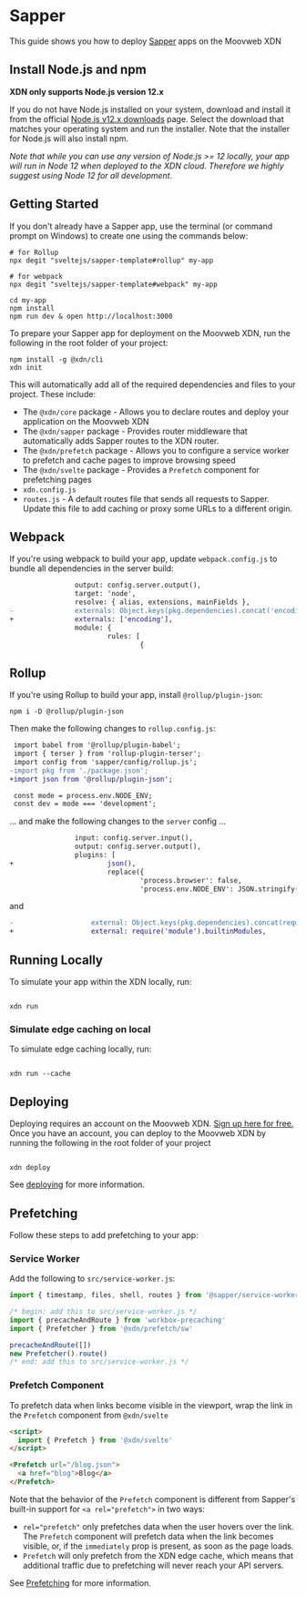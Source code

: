 # Sapper

This guide shows you how to deploy [Sapper](https://sapper.svelte.dev/) apps on the Moovweb XDN

## Install Node.js and npm

**XDN only supports Node.js version 12.x**

If you do not have Node.js installed on your system, download and install it from the official [Node.js v12.x downloads](https://nodejs.org/dist/latest-v12.x/) page. Select the download that matches your operating system and run the installer. Note that the installer for Node.js will also install npm.

_Note that while you can use any version of Node.js >= 12 locally, your app will run in Node 12 when deployed to the XDN cloud. Therefore we highly suggest using Node 12 for all development._

## Getting Started

If you don't already have a Sapper app, use the terminal (or command prompt on Windows) to create one using the commands below:

```
# for Rollup
npx degit "sveltejs/sapper-template#rollup" my-app

# for webpack
npx degit "sveltejs/sapper-template#webpack" my-app

cd my-app
npm install
npm run dev & open http://localhost:3000
```

To prepare your Sapper app for deployment on the Moovweb XDN, run the following in the root folder of your project:

```
npm install -g @xdn/cli
xdn init
```

This will automatically add all of the required dependencies and files to your project. These include:

- The `@xdn/core` package - Allows you to declare routes and deploy your application on the Moovweb XDN
- The `@xdn/sapper` package - Provides router middleware that automatically adds Sapper routes to the XDN router.
- The `@xdn/prefetch` package - Allows you to configure a service worker to prefetch and cache pages to improve browsing speed
- The `@xdn/svelte` package - Provides a `Prefetch` component for prefetching pages
- `xdn.config.js`
- `routes.js` - A default routes file that sends all requests to Sapper. Update this file to add caching or proxy some URLs to a different origin.

## Webpack

If you're using webpack to build your app, update `webpack.config.js` to bundle all dependencies in the server build:

```diff
                output: config.server.output(),
                target: 'node',
                resolve: { alias, extensions, mainFields },
-               externals: Object.keys(pkg.dependencies).concat('encoding'),
+               externals: ['encoding'],
                module: {
                        rules: [
                                {
```

## Rollup

If you're using Rollup to build your app, install `@rollup/plugin-json`:

```
npm i -D @rollup/plugin-json
```

Then make the following changes to `rollup.config.js`:

```diff
 import babel from '@rollup/plugin-babel';
 import { terser } from 'rollup-plugin-terser';
 import config from 'sapper/config/rollup.js';
-import pkg from './package.json';
+import json from '@rollup/plugin-json';

 const mode = process.env.NODE_ENV;
 const dev = mode === 'development';
```

... and make the following changes to the `server` config ...

```diff
                input: config.server.input(),
                output: config.server.output(),
                plugins: [
+                       json(),
                        replace({
                                'process.browser': false,
                                'process.env.NODE_ENV': JSON.stringify(mode)
```

and

```diff
-		            external: Object.keys(pkg.dependencies).concat(require('module').builtinModules),
+		            external: require('module').builtinModules,
```

## Running Locally

To simulate your app within the XDN locally, run:

```

xdn run

```

### Simulate edge caching on local

To simulate edge caching locally, run:

```

xdn run --cache

```

## Deploying

Deploying requires an account on the Moovweb XDN. [Sign up here for free.](https://moovweb.app/signup) Once you have an account, you can deploy to the Moovweb XDN by running the following in the root folder of your project

```

xdn deploy

```

See [deploying](deploying) for more information.

## Prefetching

Follow these steps to add prefetching to your app:

### Service Worker

Add the following to `src/service-worker.js`:

```js
import { timestamp, files, shell, routes } from '@sapper/service-worker'

/* begin: add this to src/service-worker.js */
import { precacheAndRoute } from 'workbox-precaching'
import { Prefetcher } from '@xdn/prefetch/sw'

precacheAndRoute([])
new Prefetcher().route()
/* end: add this to src/service-worker.js */
```

### Prefetch Component

To prefetch data when links become visible in the viewport, wrap the link in the `Prefetch` component from `@xdn/svelte`

```html
<script>
  import { Prefetch } from '@xdn/svelte'
</script>

<Prefetch url="/blog.json">
  <a href="blog">Blog</a>
</Prefetch>
```

Note that the behavior of the `Prefetch` component is different from Sapper's built-in support for `<a rel="prefetch">` in two ways:

- `rel="prefetch"` only prefetches data when the user hovers over the link. The `Prefetch` component will prefetch data when the link becomes visible, or, if the `immediately` prop is present, as soon as the page loads.
- `Prefetch` will only prefetch from the XDN edge cache, which means that additional traffic due to prefetching will never reach your API servers.

See [Prefetching](/guides/prefetching) for more information.
